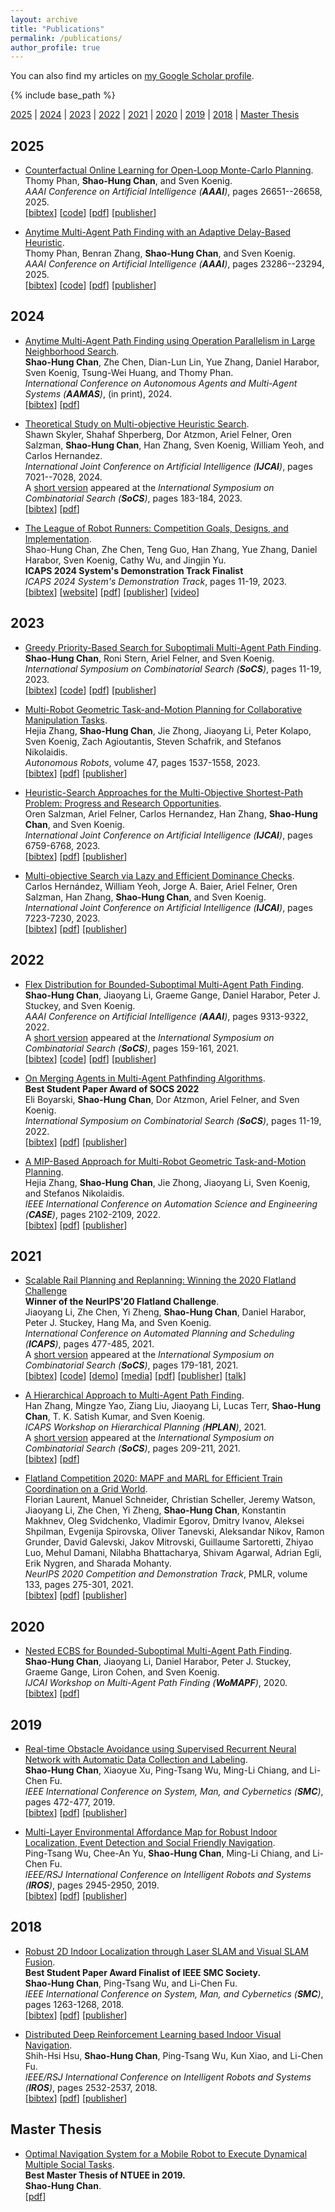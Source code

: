 ```yaml
---
layout: archive
title: "Publications"
permalink: /publications/
author_profile: true
---
```


You can also find my articles on 
<a href="https://scholar.google.com/citations?user=3INia4sAAAAJ&hl=en">my Google Scholar profile</a>.

{% include base_path %}

[2025](#year2025) | [2024](#year2024) | [2023](#year2023) | [2022](#year2022) | [2021](#year2021) | [2020](#year2020) | [2019](#year2019) | [2018](#year2018) | [Master Thesis](#msci)

## <a name="year2025"></a> 2025

* [Counterfactual Online Learning for Open-Loop Monte-Carlo Planning](https://shchan13.github.io/publications/Phan2AAAI25).  
  Thomy Phan, **Shao-Hung Chan**, and Sven Koenig.  
  <i>AAAI Conference on Artificial Intelligence (**AAAI**)</i>, pages 26651--26658, 2025.  
  [<a href="javascript:void(0)" onclick="(function(target, id) { if ($('#' + id).css('display') == 'block') { $('#' + id).hide('fast'); $(target).text('bibtex') } else { $('#' + id).show('fast'); $(target).text('bibtex▲') } })(this, 'bibtex-Phan2AAAI25');">bibtex</a>]
  [[code](https://github.com/thomyphan/counterfactual-planning)]
  [[pdf](https://shchan13.github.io/files/Phan2AAAI25.pdf)]
  [[publisher](https://ojs.aaai.org/index.php/AAAI/article/view/21162)]
  <div id="bibtex-Phan2AAAI25" style="display:none">
  <pre>@inproceedings{Phan2AAAI25,
    author    = {Thomy Phan and Shao-Hung Chan and Sven Koenig},
    title     = {Counterfactual Online Learning for Open-Loop Monte-Carlo Planning},
    booktitle = {Proceedings of the AAAI Conference on Artificial Intelligence (AAAI)},
    pages     = {26651--26658},
    year      = {2025}
  }
  </pre></div>

* [Anytime Multi-Agent Path Finding with an Adaptive Delay-Based Heuristic](https://shchan13.github.io/publications/Phan1AAAI25).  
  Thomy Phan, Benran Zhang, **Shao-Hung Chan**, and Sven Koenig.  
  <i>AAAI Conference on Artificial Intelligence (**AAAI**)</i>, pages 23286--23294, 2025.  
  [<a href="javascript:void(0)" onclick="(function(target, id) { if ($('#' + id).css('display') == 'block') { $('#' + id).hide('fast'); $(target).text('bibtex') } else { $('#' + id).show('fast'); $(target).text('bibtex▲') } })(this, 'bibtex-Phan1AAAI25');">bibtex</a>]
  [[code](https://github.com/JimyZ13/ADDRESS)]
  [[pdf](https://shchan13.github.io/files/Phan1AAAI25.pdf)]
  [[publisher](https://ojs.aaai.org/index.php/AAAI/article/view/21162)]
  <div id="bibtex-Phan1AAAI25" style="display:none">
  <pre>@inproceedings{Phan1AAAI25,
    author    = {Thomy Phan and Benran Zhang and Shao-Hung Chan and Sven Koenig},
    title     = {Anytime Multi-Agent Path Finding with an Adaptive Delay-Based Heuristic},
    booktitle = {Proceedings of the AAAI Conference on Artificial Intelligence (AAAI)},
    pages     = {23286--23294},
    year      = {2025}
  }
  </pre></div>

## <a name="year2024"></a> 2024

* [Anytime Multi-Agent Path Finding using Operation Parallelism in Large Neighborhood Search](https://shchan13.github.io/publications/ChanAAMAS24).  
  **Shao-Hung Chan**, Zhe Chen, Dian-Lun Lin, Yue Zhang, Daniel Harabor, Sven Koenig, Tsung-Wei Huang, and Thomy Phan.  
  <i>International Conference on Autonomous Agents and Multi-Agent Systems (**AAMAS**)</i>, (in print), 2024.  
  [<a href="javascript:void(0)" onclick="(function(target, id) { if ($('#' + id).css('display') == 'block') { $('#' + id).hide('fast'); $(target).text('bibtex') } else { $('#' + id).show('fast'); $(target).text('bibtex▲') } })(this, 'bibtex-ChanAAMAS24');">bibtex</a>]
  [[pdf](https://shchan13.github.io/files/ChanAAMAS24.pdf)]
  <div id="bibtex-ChanAAMAS24" style="display:none">
  <pre>@inproceedings{ChanAAMAS24,
    author    = {Shao-Hung Chan and Zhe Chen and Dian-Lun Lin and Yue Zhang and Daniel Harabor and Sven Koenig and Tsung-Wei Huang and Thomy Phan},
    title     = {Anytime Multi-Agent Path Finding using Operation Parallelism in Large Neighborhood Search},
    booktitle = {Extended Abstracts of the International Conference on Autonomous Agents and Multi-Agent Systems (AAMAS)},
    year      = {2024}
  }
  </pre></div>

* [Theoretical Study on Multi-objective Heuristic Search](https://shchan13.github.io/publications/SkylerIJCAI24).  
  Shawn Skyler, Shahaf Shperberg, Dor Atzmon, Ariel Felner, Oren Salzman, **Shao-Hung Chan**, Han Zhang, Sven Koenig, William Yeoh, and Carlos Hernandez.  
  <i>International Joint Conference on Artificial Intelligence (**IJCAI**)</i>, pages 7021--7028, 2024.  
  A [short version](https://ojs.aaai.org/index.php/SOCS/article/view/27305) appeared at the <i>International Symposium on Combinatorial Search (**SoCS**)</i>, pages 183-184, 2023.  
  [<a href="javascript:void(0)" onclick="(function(target, id) { if ($('#' + id).css('display') == 'block') { $('#' + id).hide('fast'); $(target).text('bibtex') } else { $('#' + id).show('fast'); $(target).text('bibtex▲') } })(this, 'bibtex-SkylerIJCAI24');">bibtex</a>]
  [[pdf](https://shchan13.github.io/files/SkylerIJCAI24.pdf)]
  <div id="bibtex-SkylerIJCAI24" style="display:none">
  <pre>@inproceedings{SkylerIJCAI24,
    author    = {Shawn Skyler and Shahaf Shperberg and Dor Atzmon and Ariel Felner and Oren Salzman and Shao-Hung Chan and Han Zhang and Sven Koenig and William Yeoh and Carlos Hernandez},
    title     = {Theoretical Study on Multi-objective Heuristic Search},
    booktitle = {Proceedings of the International Joint Conference on Artificial Intelligence (IJCAI)},
    pages     = {7021--7028},
    year      = {2024}
  }
  </pre></div>

* [The League of Robot Runners: Competition Goals, Designs, and Implementation](https://shchan13.github.io/publications/ChanICAPS24).  
  Shao-Hung Chan, Zhe Chen, Teng Guo, Han Zhang, Yue Zhang, Daniel Harabor, Sven Koenig, Cathy Wu, and Jingjin Yu.  
  **ICAPS 2024 System's Demonstration Track Finalist**  
  <i>ICAPS 2024 System's Demonstration Track</i>, pages 11-19, 2023.  
  [<a href="javascript:void(0)" onclick="(function(target, id) { if ($('#' + id).css('display') == 'block') { $('#' + id).hide('fast'); $(target).text('bibtex') } else { $('#' + id).show('fast'); $(target).text('bibtex▲') } })(this, 'bibtex-ChanICAPS24');">bibtex</a>]
  [[website](https://www.leagueofrobotrunners.org/)]
  [[pdf](https://shchan13.github.io/files/ChanICAPS24.pdf)]
  [[publisher](https://openreview.net/forum?id=mPmCnEHTvJ)]
  [[video](https://drive.google.com/file/d/1513znU2bdkOEKddaOiiZfn3n5_cGufal/view)]
  <div id="bibtex-ChanICAPS24" style="display:none">
  <pre>@inproceedings{ChanICAPS24,
    author    = {Shao-Hung Chan and Zhe Chen and Teng Guo and Han Zhang and Yue Zhang and Daniel Harabor and Sven Koenig and Cathy Wu and Jingjin Yu},
    title     = {The League of Robot Runners: Competition Goals, Designs, and Implementation},
    booktitle = {ICAPS 2024 System's Demonstration track},
    year      = {2024}
  }
  </pre></div>

## <a name="year2023"></a> 2023

* [Greedy Priority-Based Search for Suboptimali Multi-Agent Path Finding](https://shchan13.github.io/publications/ChanSoCS23).  
  **Shao-Hung Chan**, Roni Stern, Ariel Felner, and Sven Koenig.  
  <i>International Symposium on Combinatorial Search (**SoCS**)</i>, pages 11-19, 2023.  
  [<a href="javascript:void(0)" onclick="(function(target, id) { if ($('#' + id).css('display') == 'block') { $('#' + id).hide('fast'); $(target).text('bibtex') } else { $('#' + id).show('fast'); $(target).text('bibtex▲') } })(this, 'bibtex-ChanSoCS23');">bibtex</a>]
  [[code](https://github.com/shchan13/GPBS)]
  [[pdf](https://shchan13.github.io/files/ChanSoCS23.pdf)]
  [[publisher](https://ojs.aaai.org/index.php/SOCS/article/view/27278)]    
  <div id="bibtex-ChanSoCS23" style="display:none">
  <pre>@inproceedings{ChanSoCS23,
    author    = {Shao-Hung Chan and Roni Stern and Ariel Felner and Sven Koenig},
    title     = {Greedy Priority-Based Search for Suboptimal Multi-Agent Path Finding},
    booktitle = {Proceedings of the International Symposium on Combinatorial Search (SoCS)},
    pages     = {11--19},
    year      = {2023}
  }</pre>
  </div>

* [Multi-Robot Geometric Task-and-Motion Planning for Collaborative Manipulation Tasks](https://shchan13.github.io/publications/ZhangAR23).  
  Hejia Zhang, **Shao-Hung Chan**, Jie Zhong,  Jiaoyang Li, Peter Kolapo, Sven Koenig, Zach Agioutantis, Steven Schafrik, and Stefanos Nikolaidis.  
  <i>Autonomous Robots</i>, volume 47, pages 1537-1558, 2023.  
  [<a href="javascript:void(0)" onclick="(function(target, id) { if ($('#' + id).css('display') == 'block') { $('#' + id).hide('fast'); $(target).text('bibtex') } else { $('#' + id).show('fast'); $(target).text('bibtex▲') } })(this, 'bibtex-ZhangAR23');">bibtex</a>]
  [[pdf](https://shchan13.github.io/files/ZhangAR23.pdf)]
  [[publisher](https://doi.org/10.1007/s10514-023-10148-y)]
  <div id="bibtex-ZhangAR23" style="display:none">
  <pre>@article{ZhangAR23,
    author    = {Hejia Zhang and Shao-Hung Chan and Jie Zhong and Jiaoyang Li and Peter Kolapo and Sven Koenig and Zach Agioutantis and Steven Schafrik and Stefanos Nikolaidis.},
    title     = {Multi-robot geometric task-and-motion planning for collaborative manipulation tasks},
    journal   = {Autonomous Robots},
    year      = {2023},
    volume    = {47},
    pages     = {1537--1558},
    doi       = {10.1007/s10514-023-10148-y},
  }</pre>
  </div>

* [Heuristic-Search Approaches for the Multi-Objective Shortest-Path Problem: Progress and Research Opportunities](https://shchan13.github.io/publications/SalzmanIJCAI23).  
  Oren Salzman, Ariel Felner, Carlos Hernandez, Han Zhang, **Shao-Hung Chan**, and Sven Koenig.  
  <i>International Joint Conference on Artificial Intelligence (**IJCAI**)</i>, pages 6759-6768, 2023.  
  [<a href="javascript:void(0)" onclick="(function(target, id) { if ($('#' + id).css('display') == 'block') { $('#' + id).hide('fast'); $(target).text('bibtex') } else { $('#' + id).show('fast'); $(target).text('bibtex▲') } })(this, 'bibtex-SalzmanIJCAI23');">bibtex</a>]
  [[pdf](https://shchan13.github.io/files/SalzmanIJCAI23.pdf)]
  [[publisher](https://dl.acm.org/doi/abs/10.24963/ijcai.2023/757)]
  <div id="bibtex-SalzmanIJCAI23" style="display:none">
  <pre>@inproceedings{SalzmanIJCAI23,
    author    = {Oren Salzman and Ariel Felner and Carlos Hernandez and Han Zhang and Shao-Hung Chan and Sven Koenig},
    title     = {Heuristic-Search Approaches for the Multi-Objective Shortest-Path Problem: Progress and Research Opportunities},
    booktitle = {Proceedings of the International Joint Conference on Artificial Intelligence (IJCAI)},
    pages     = {6759--6768},
    year      = {2023}
  }</pre>
  </div>

* [Multi-objective Search via Lazy and Efficient Dominance Checks](https://shchan13.github.io/publications/HernandezIJCAI23).  
  Carlos Hernández, William Yeoh, Jorge A. Baier, Ariel Felner, Oren Salzman, Han Zhang, **Shao-Hung Chan**, and Sven Koenig.  
  <i>International Joint Conference on Artificial Intelligence (**IJCAI**)</i>, pages 7223-7230, 2023.  
  [<a href="javascript:void(0)" onclick="(function(target, id) { if ($('#' + id).css('display') == 'block') { $('#' + id).hide('fast'); $(target).text('bibtex') } else { $('#' + id).show('fast'); $(target).text('bibtex▲') } })(this, 'bibtex-HernandezIJCAI23');">bibtex</a>]
  [[pdf](https://shchan13.github.io/files/HernandezIJCAI23.pdf)]
  [[publisher](https://doi.org/10.24963/ijcai.2023/850)]
  <div id="bibtex-HernandezIJCAI23" style="display:none">
  <pre>@inproceedings{HernandezIJCAI23,
    author    = {Carlos Hernández and William Yeoh and Jorge A. Baier and Ariel Felner and Oren Salzman and Han Zhang and Shao-Hung Chan and Sven Koenig},
    title     = {Multi-objective Search via Lazy and Efficient Dominance Checks},
    booktitle = {Proceedings of the International Joint Conference on Artificial Intelligence (IJCAI)},
    pages     = {7223--7230},
    year      = {2023},
    doi       = {10.24963/ijcai.2023/850},
    url       = {https://doi.org/10.24963/ijcai.2023/850}
  }</pre>
  </div>

## <a name="year2022"></a> 2022

* [Flex Distribution for Bounded-Suboptimal Multi-Agent Path Finding](https://shchan13.github.io/publications/ChanAAAI22).  
  **Shao-Hung Chan**, Jiaoyang Li, Graeme Gange, Daniel Harabor, Peter J. Stuckey, and Sven Koenig.  
  <i>AAAI Conference on Artificial Intelligence (**AAAI**)</i>, pages 9313-9322, 2022.  
  A [short version](https://ojs.aaai.org/index.php/SOCS/article/view/18569) appeared at the <i>International Symposium on Combinatorial Search (**SoCS**)</i>, pages 159-161, 2021.  
  [<a href="javascript:void(0)" onclick="(function(target, id) { if ($('#' + id).css('display') == 'block') { $('#' + id).hide('fast'); $(target).text('bibtex') } else { $('#' + id).show('fast'); $(target).text('bibtex▲') } })(this, 'bibtex-ChanAAAI22');">bibtex</a>]
  [[code](https://github.com/shchan13/FEECBS)]
  [[pdf](https://shchan13.github.io/files/ChanAAAI22.pdf)]
  [[publisher](https://ojs.aaai.org/index.php/AAAI/article/view/21162)]
  <div id="bibtex-ChanAAAI22" style="display:none">
  <pre>@inproceedings{ChanAAAI22,
    author    = {Shao-Hung Chan and Jiaoyang Li and Graeme Gange and Daniel Harabor and Peter J. Stuckey and Sven Koenig},
    title     = {Flex Distribution for Bounded-Suboptimal Multi-Agent Path Finding},
    booktitle = {Proceedings of the AAAI Conference on Artificial Intelligence (AAAI)},
    pages     = {9313--9322},
    year      = {2022}
  }</pre>
  </div>

* [On Merging Agents in Multi-Agent Pathfinding Algorithms](https://shchan13.github.io/publications/BoyarskiSoCS22).  
  **Best Student Paper Award of SOCS 2022**  
  Eli Boyarski, **Shao-Hung Chan**, Dor Atzmon, Ariel Felner, and Sven Koenig.  
  <i>International Symposium on Combinatorial Search (**SoCS**)</i>, pages 11-19, 2022.  
  [<a href="javascript:void(0)" onclick="(function(target, id) { if ($('#' + id).css('display') == 'block') { $('#' + id).hide('fast'); $(target).text('bibtex') } else { $('#' + id).show('fast'); $(target).text('bibtex▲') } })(this, 'bibtex-BoyarskiSoCS22');">bibtex</a>]
  [[pdf](https://shchan13.github.io/files/BoyarskiSoCS22.pdf)]
  [[publisher](https://ojs.aaai.org/index.php/SOCS/article/view/21747)]
  <div id="bibtex-BoyarskiSoCS22" style="display:none">
  <pre>@inproceedings{BoyarskiSoCS22,
    author    = {Eli Boyarski and Shao-Hung Chan and Dor Atzmon and Ariel Felner and Sven Koenig},
    title     = {On Merging Agents in Multi-Agent Pathfinding Algorithms},
    booktitle = {Proceedings of the International Symposium on Combinatorial Search (SoCS)},
    pages     = {11--19},
    year      = {2022}
  }</pre>
  </div>

* [A MIP-Based Approach for Multi-Robot Geometric Task-and-Motion Planning](https://shchan13.github.io/publications/ZhangCASE22).  
  Hejia Zhang, **Shao-Hung Chan**, Jie Zhong, Jiaoyang Li, Sven Koenig, and Stefanos Nikolaidis.  
  <i>IEEE International Conference on Automation Science and Engineering (**CASE**)</i>, pages 2102-2109, 2022.  
  [<a href="javascript:void(0)" onclick="(function(target, id) { if ($('#' + id).css('display') == 'block') { $('#' + id).hide('fast'); $(target).text('bibtex') } else { $('#' + id).show('fast'); $(target).text('bibtex▲') } })(this, 'bibtex-ZhangCASE22');">bibtex</a>]
  [[pdf](https://shchan13.github.io/files/ZhangCASE22.pdf)]
  [[publisher](https://ieeexplore.ieee.org/document/9926661)]
  <div id="bibtex-ZhangCASE22" style="display:none">
  <pre>@inproceedings{ZhangCASE22,
    author    = {Hejia Zhang and Shao-Hung Chan and Jie Zhong and Jiaoyang Li and Sven Koenig and Stefanos Nikolaidis},
    title     = {A {MIP}-Based Approach for Multi-Robot Geometric Task-and-Motion Planning},
    booktitle = {Proceedings of the IEEE International Conference on Automation Science and Engineering (CASE)},
    pages     = {2102--2109},  
    year      = {2022}
  }</pre>
  </div>

## <a name="year2021"></a> 2021

* [Scalable Rail Planning and Replanning: Winning the 2020 Flatland Challenge](https://shchan13.github.io/publications/LiICAPS21)  
  **Winner of the NeurIPS'20 Flatland Challenge**.  
  Jiaoyang Li, Zhe Chen, Yi Zheng, **Shao-Hung Chan**, Daniel Harabor, Peter J. Stuckey, Hang Ma, and Sven Koenig.  
  <i>International Conference on Automated Planning and Scheduling (**ICAPS**)</i>, pages 477-485, 2021.  
  A [short version](https://ojs.aaai.org/index.php/SOCS/article/view/18576) appeared at the <i>International Symposium on Combinatorial Search (**SoCS**)</i>, pages 179-181, 2021.  
  [<a href="javascript:void(0)" onclick="(function(target, id) { if ($('#' + id).css('display') == 'block') { $('#' + id).hide('fast'); $(target).text('bibtex') } else { $('#' + id).show('fast'); $(target).text('bibtex▲') } })(this, 'bibtex-LiICAPS21');">bibtex</a>]
  [[code](https://github.com/Jiaoyang-Li/Flatland)]
  [[demo](https://youtu.be/Pw4GBL1UhPA)]
  [[media](https://viterbischool.usc.edu/news/2021/03/making-the-virtual-trains-run-on-time-usc-team-world-champs-in-ai-challenge/)]
  [[pdf](https://shchan13.github.io/files/LiICAPS21.pdf)]
  [[publisher](https://ojs.aaai.org/index.php/ICAPS/article/view/15994)]
  [[talk](https://slideslive.com/38942745/2020-flatland-challenge)]
  <div id="bibtex-LiICAPS21" style="display:none">
  <pre>@inproceedings{LiICAPS21,
    author    = {Jiaoyang Li and Zhe Chen and Yi Zheng and Shao-Hung Chan and Daniel Harabor and Peter J. Stuckey and Hang Ma and Sven Koenig},
    title     = {Scalable Rail Planning and Replanning: Winning the 2020 Flatland Challenge},
    booktitle = {Proceedings of the International Conference on Automated Planning and Scheduling (ICAPS)},
    pages     = {477--485},
    year      = {2021}
  }</pre>
  </div>

* [A Hierarchical Approach to Multi-Agent Path Finding](https://shchan13.github.io/publications/ZhangHPLAN21).  
  Han Zhang, Mingze Yao, Ziang Liu, Jiaoyang Li, Lucas Terr, **Shao-Hung Chan**, T. K. Satish Kumar, and Sven Koenig.  
  <i>ICAPS Workshop on Hierarchical Planning (**HPLAN**)</i>, 2021.  
  A [short version](https://ojs.aaai.org/index.php/SOCS/article/view/18586 "Download pdf") appeared at the <i>International Symposium on Combinatorial Search (**SoCS**)</i>, pages 209-211, 2021.  
  [<a href="javascript:void(0)" onclick="(function(target, id) { if ($('#' + id).css('display') == 'block') { $('#' + id).hide('fast'); $(target).text('bibtex') } else { $('#' + id).show('fast'); $(target).text('bibtex▲') } })(this, 'bibtex-ZhangHPLAN21');">bibtex</a>]
  [[pdf](https://shchan13.github.io/files/ZhangHPLAN21.pdf)]
  <div id="bibtex-ZhangHPLAN21" style="display:none">
  <pre>@inproceedings{ZhangHPLAN21,
    author    = {Han Zhang and Mingze Yao and Ziang Liu and Jiaoyang Li and Lucas Terr and Shao-Hung Chan and T. K. Satish Kumar and Sven Koenig},
    title     = {A Hierarchical Approach to Multi-Agent Path Finding},
    booktitle = {ICAPS Workshop on Hierarchical Planning (HPLAN)},
    year      = {2021}
  }</pre>
  </div>

* [Flatland Competition 2020: MAPF and MARL for Efficient Train Coordination on a Grid World](https://shchan13.github.io/publications/Laurent21).  
  Florian Laurent, Manuel Schneider, Christian Scheller, Jeremy Watson, Jiaoyang Li, Zhe Chen, Yi Zheng, **Shao-Hung Chan**, Konstantin Makhnev, Oleg Svidchenko, Vladimir Egorov, Dmitry Ivanov, Aleksei Shpilman, Evgenija Spirovska, Oliver Tanevski, Aleksandar Nikov, Ramon Grunder, David Galevski, Jakov Mitrovski, Guillaume Sartoretti, Zhiyao Luo, Mehul Damani, Nilabha Bhattacharya, Shivam Agarwal, Adrian Egli, Erik Nygren, and Sharada Mohanty.  
  <i>NeurIPS 2020 Competition and Demonstration Track</i>, PMLR, volume 133, pages 275-301, 2021.  
  [<a href="javascript:void(0)" onclick="(function(target, id) { if ($('#' + id).css('display') == 'block') { $('#' + id).hide('fast'); $(target).text('bibtex') } else { $('#' + id).show('fast'); $(target).text('bibtex▲') } })(this, 'bibtex-Laurent21');">bibtex</a>]
  [[pdf](https://shchan13.github.io/files/Laurent21)]
  [[publisher](http://proceedings.mlr.press/v133/laurent21a.html)]
  <div id="bibtex-Laurent21" style="display:none">
  <pre>@inproceedings{Laurent21,
    title     = {Flatland Competition 2020: MAPF and MARL for Efficient Train Coordination on a Grid World},
    author    = {Laurent, Florian and Schneider, Manuel and Scheller, Christian and Watson, Jeremy and Li, Jiaoyang and Chen, Zhe and Zheng, Yi and Chan, Shao-Hung and Makhnev, Konstantin and Svidchenko, Oleg and Egorov, Vladimir and Ivanov, Dmitry and Shpilman, Aleksei and Spirovska, Evgenija and Tanevski, Oliver and Nikov, Aleksandar and Grunder, Ramon and Galevski, David and Mitrovski, Jakov and Sartoretti, Guillaume and Luo, Zhiyao and Damani, Mehul and Bhattacharya, Nilabha and Agarwal, Shivam and Egli, Adrian and Nygren, Erik and Mohanty, Sharada},
    booktitle = {Proceedings of the NeurIPS 2020 Competition and Demonstration Track},
    pages     = {275--301},
    year      = {2021},
    volume    = {133},
    series    = {Proceedings of Machine Learning Research},
  }</pre>
  </div>

## <a name="year2020"></a> 2020

* [Nested ECBS for Bounded-Suboptimal Multi-Agent Path Finding](https://shchan13.github.io/publications/ChanWoMAPF20).  
  **Shao-Hung Chan**, Jiaoyang Li, Daniel Harabor, Peter J. Stuckey, Graeme Gange, Liron Cohen, and Sven Koenig.  
  <i>IJCAI Workshop on Multi-Agent Path Finding (**WoMAPF**)</i>, 2020.  
  [<a href="javascript:void(0)" onclick="(function(target, id) { if ($('#' + id).css('display') == 'block') { $('#' + id).hide('fast'); $(target).text('bibtex') } else { $('#' + id).show('fast'); $(target).text('bibtex▲') } })(this, 'bibtex-ChanWoMAPF20');">bibtex</a>]
  [[pdf](https://shchan13.github.io/files/ChanWoMAPF20.pdf)]
  <div id="bibtex-ChanWoMAPF20" style="display:none">
  <pre>@inproceedings{ChanWoMAPF20,
    author    = {Shao-Hung Chan and Jiaoyang Li and Daniel Harabor and Peter J. Stuckey and Graeme Gange and Liron Cohen and Sven Koenig},
    title     = {Nested ECBS for Bounded-Suboptimal Multi-Agent Path Finding},
    booktitle = {IJCAI Workshop on Multi-Agent Path Finding (WoMAPF)},
    year      = {2020}
  }</pre>
  </div>

## <a name="year2019"></a> 2019

* [Real-time Obstacle Avoidance using Supervised Recurrent Neural Network with Automatic Data Collection and Labeling](https://shchan13.github.io/publications/ChanSMC19).  
  **Shao-Hung Chan**, Xiaoyue Xu, Ping-Tsang Wu, Ming-Li Chiang, and Li-Chen Fu.  
  <i>IEEE International Conference on System, Man, and Cybernetics (**SMC**)</i>, pages 472-477, 2019.  
  [<a href="javascript:void(0)" onclick="(function(target, id) { if ($('#' + id).css('display') == 'block') { $('#' + id).hide('fast'); $(target).text('bibtex') } else { $('#' + id).show('fast'); $(target).text('bibtex▲') } })(this, 'bibtex-ChanSMC19');">bibtex</a>]
  [[pdf](https://shchan13.github.io/files/ChanSMC19.pdf)]
  [[publisher](https://ieeexplore.ieee.org/abstract/document/8914281/)]
  <div id="bibtex-ChanSMC19" style="display:none">
  <pre>@inproceedings{ChanSMC19,
    author    = {Shao-Hung Chan and Xiaoyue Xu and Ping-Tsang Wu and Ming-Li Chiang and Li-Chen Fu},
    title     = {Real-time Obstacle Avoidance using Supervised Recurrent Neural Network with Automatic Data Collection and Labeling},
    booktitle = {IEEE International Conference on System, Man, and Cybernetics (SMC)},
    pages     = {472--477},
    year      = {2019}
  }</pre>
  </div>

* [Multi-Layer Environmental Affordance Map for Robust Indoor Localization, Event Detection and Social Friendly Navigation](https://shchan13.github.io/publications/WuIROS19).  
  Ping-Tsang Wu, Chee-An Yu, **Shao-Hung Chan**, Ming-Li Chiang, and Li-Chen Fu.  
  <i>IEEE/RSJ International Conference on Intelligent Robots and Systems (**IROS**)</i>, pages 2945-2950, 2019.  
  [<a href="javascript:void(0)" onclick="(function(target, id) { if ($('#' + id).css('display') == 'block') { $('#' + id).hide('fast'); $(target).text('bibtex') } else { $('#' + id).show('fast'); $(target).text('bibtex▲') } })(this, 'bibtex-WuIROS19');">bibtex</a>]
  [[pdf](https://shchan13.github.io/files/WuIROS19.pdf)]
  [[publisher](https://ieeexplore.ieee.org/document/8968455/)]
  <div id="bibtex-WuIROS19" style="display:none">
  <pre>@inproceedings{WuIROS19,
    author    = {Ping-Tsang Wu and Chee-An Yu and Shao-Hung Chan and Ming-Li Chiang and Li-Chen Fu},
    title     = {Multi-Layer Environmental Affordance Map for Robust Indoor Localization, Event Detection and Social Friendly Navigation},
    booktitle = {IEEE/RSJ International Conference on Intelligent Robots and Systems (IROS)},
    pages     = {2945--2950},
    year      = {2019}
  }</pre>
  </div>

## <a name="year2018"></a> 2018

* [Robust 2D Indoor Localization through Laser SLAM and Visual SLAM Fusion](https://shchan13.github.io/publications/ChanSMC18).  
  **Best Student Paper Award Finalist of IEEE SMC Society.**  
  **Shao-Hung Chan**, Ping-Tsang Wu, and Li-Chen Fu.  
  <i>IEEE International Conference on System, Man, and Cybernetics (**SMC**)</i>, pages 1263-1268, 2018.  
  [<a href="javascript:void(0)" onclick="(function(target, id) { if ($('#' + id).css('display') == 'block') { $('#' + id).hide('fast'); $(target).text('bibtex') } else { $('#' + id).show('fast'); $(target).text('bibtex▲') } })(this, 'bibtex-ChanSMC18');">bibtex</a>]
  [[pdf](https://shchan13.github.io/files/ChanSMC18.pdf)]
  [[publisher](https://ieeexplore.ieee.org/abstract/document/8616217/)]
  <div id="bibtex-ChanSMC18" style="display:none">
  <pre>@inproceedings{ChanSMC18,
    author    = {Shao-Hung Chan and Ping-Tsang Wu and Li-Chen Fu},
    title     = {Robust 2D Indoor Localization through Laser SLAM and Visual SLAM Fusion},
    booktitle = {IEEE International Conference on System, Man, and Cybernetics (SMC)},
    pages     = {1263--1268},
    year      = {2018}
  }</pre>
  </div>

* [Distributed Deep Reinforcement Learning based Indoor Visual Navigation](https://shchan13.github.io/publications/HsuIROS18).  
  Shih-Hsi Hsu, **Shao-Hung Chan**, Ping-Tsang Wu, Kun Xiao, and Li-Chen Fu.  
  <i>IEEE/RSJ International Conference on Intelligent Robots and Systems (**IROS**)</i>, pages 2532-2537, 2018.  
  [<a href="javascript:void(0)" onclick="(function(target, id) { if ($('#' + id).css('display') == 'block') { $('#' + id).hide('fast'); $(target).text('bibtex') } else { $('#' + id).show('fast'); $(target).text('bibtex▲') } })(this, 'bibtex-HsuIROS18');">bibtex</a>]
  [[pdf](https://shchan13.github.io/files/HsuIROS18.pdf)]
  [[publisher]()]
  <div id="bibtex-HsuIROS18" style="display:none">
  <pre>@inproceedings{HsuIROS18,
    author    = {Shih-Hsi Hsu and Shao-Hung Chan and Ping-Tsang Wu and Kun Xiao and Li-Chen Fu},
    title     = {Distributed Deep Reinforcement Learning based Indoor Visual Navigation},
    booktitle = {IEEE/RSJ International Conference on Intelligent Robots and Systems (IROS)},
    pages     = {2532--2537},
    year      = {2018}
  }</pre>
  </div>

## <a name="msci"></a> Master Thesis

* [Optimal Navigation System for a Mobile Robot to Execute Dynamical Multiple Social Tasks](https://shchan13.github.io/publications/ChanMSci19).  
  **Best Master Thesis of NTUEE in 2019.**  
  **Shao-Hung Chan**.  
  [[pdf](https://shchan13.github.io/files/ChanMSci19.pdf)]
